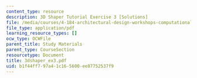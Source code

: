 ```yaml
---
content_type: resource
description: 3D Shaper Tutorial Exercise 3 [Solutions]
file: /media/courses/4-184-architectural-design-workshops-computational-design-for-housing-spring-2002/b1f44ff797a41c165600ee87752537f9_3dshaper_ex3.pdf
file_type: application/pdf
learning_resource_types: []
ocw_type: OCWFile
parent_title: Study Materials
parent_type: CourseSection
resourcetype: Document
title: 3dshaper_ex3.pdf
uid: b1f44ff7-97a4-1c16-5600-ee87752537f9
---
```

